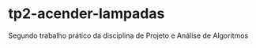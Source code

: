 tp2-acender-lampadas
====================

Segundo trabalho prático da disciplina de Projeto e Análise de Algoritmos
